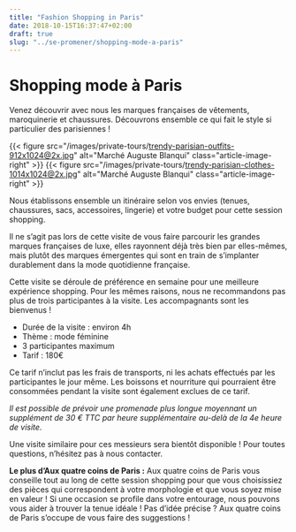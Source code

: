 ```yaml
---
title: "Fashion Shopping in Paris"
date: 2018-10-15T16:37:47+02:00
draft: true
slug: "../se-promener/shopping-mode-a-paris"
---
```


# Shopping mode à Paris

Venez découvrir avec nous les marques françaises de vêtements, maroquinerie et chaussures. Découvrons ensemble ce qui fait le style si particulier des parisiennes !

{{< figure src="/images/private-tours/trendy-parisian-outfits-912x1024@2x.jpg" alt="Marché Auguste Blanqui" class="article-image-right" >}}
{{< figure src="/images/private-tours/trendy-parisian-clothes-1014x1024@2x.jpg" alt="Marché Auguste Blanqui" class="article-image-right" >}}

Nous établissons ensemble un itinéraire selon vos envies (tenues, chaussures, sacs, accessoires, lingerie) et votre budget pour cette session shopping.

Il ne s’agit pas lors de cette visite de vous faire parcourir les grandes marques françaises de luxe, elles rayonnent déjà très bien par elles-mêmes, mais plutôt des marques émergentes qui sont en train de s’implanter durablement dans la mode quotidienne française.

Cette visite se déroule de préférence en semaine pour une meilleure expérience shopping. Pour les mêmes raisons, nous ne recommandons pas plus de trois participantes à la visite. Les accompagnants sont les bienvenus !

* Durée de la visite : environ 4h
* Thème : mode féminine
* 3 participantes maximum
* Tarif : 180€

Ce tarif n’inclut pas les frais de transports, ni les achats effectués par les participantes le jour même. Les boissons et nourriture qui pourraient être consommées pendant la visite sont également exclues de ce tarif.

*Il est possible de prévoir une promenade plus longue moyennant un supplément de 30 € TTC par heure supplémentaire au-delà de la 4e heure de visite.*

Une visite similaire pour ces messieurs sera bientôt disponible ! Pour toutes questions, n’hésitez pas à nous contacter.

**Le plus d’Aux quatre coins de Paris :** Aux quatre coins de Paris vous conseille tout au long de cette session shopping pour que vous choisissiez des pièces qui correspondent à votre morphologie et que vous soyez mise en valeur ! Si une occasion se profile dans votre entourage, nous pouvons vous aider à trouver la tenue idéale ! Pas d’idée précise ? Aux quatre coins de Paris s’occupe de vous faire des suggestions !